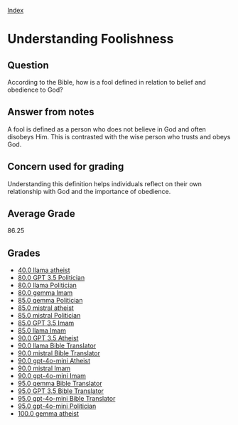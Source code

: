 
[Index](../index.md)
# Understanding Foolishness
## Question
According to the Bible, how is a fool defined in relation to belief and obedience to God?

## Answer from notes
A fool is defined as a person who does not believe in God and often disobeys Him. This is contrasted with the wise person who trusts and obeys God.

## Concern used for grading
Understanding this definition helps individuals reflect on their own relationship with God and the importance of obedience.

## Average Grade
86.25

## Grades
 * [40.0 llama atheist](../answers/llama_atheist/Understanding_Foolishness.md)
 * [80.0 GPT 3.5 Politician](../answers/GPT_3.5_Politician/Understanding_Foolishness.md)
 * [80.0 llama Politician](../answers/llama_Politician/Understanding_Foolishness.md)
 * [80.0 gemma Imam](../answers/gemma_Imam/Understanding_Foolishness.md)
 * [85.0 gemma Politician](../answers/gemma_Politician/Understanding_Foolishness.md)
 * [85.0 mistral atheist](../answers/mistral_atheist/Understanding_Foolishness.md)
 * [85.0 mistral Politician](../answers/mistral_Politician/Understanding_Foolishness.md)
 * [85.0 GPT 3.5 Imam](../answers/GPT_3.5_Imam/Understanding_Foolishness.md)
 * [85.0 llama Imam](../answers/llama_Imam/Understanding_Foolishness.md)
 * [90.0 GPT 3.5 Atheist](../answers/GPT_3.5_Atheist/Understanding_Foolishness.md)
 * [90.0 llama Bible Translator](../answers/llama_Bible_Translator/Understanding_Foolishness.md)
 * [90.0 mistral Bible Translator](../answers/mistral_Bible_Translator/Understanding_Foolishness.md)
 * [90.0 gpt-4o-mini Atheist](../answers/gpt-4o-mini_Atheist/Understanding_Foolishness.md)
 * [90.0 mistral Imam](../answers/mistral_Imam/Understanding_Foolishness.md)
 * [90.0 gpt-4o-mini Imam](../answers/gpt-4o-mini_Imam/Understanding_Foolishness.md)
 * [95.0 gemma Bible Translator](../answers/gemma_Bible_Translator/Understanding_Foolishness.md)
 * [95.0 GPT 3.5 Bible Translator](../answers/GPT_3.5_Bible_Translator/Understanding_Foolishness.md)
 * [95.0 gpt-4o-mini Bible Translator](../answers/gpt-4o-mini_Bible_Translator/Understanding_Foolishness.md)
 * [95.0 gpt-4o-mini Politician](../answers/gpt-4o-mini_Politician/Understanding_Foolishness.md)
 * [100.0 gemma atheist](../answers/gemma_atheist/Understanding_Foolishness.md)
